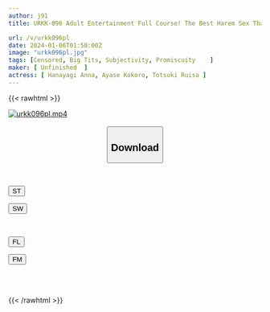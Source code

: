 ```yaml
---
author: j91
title: URKK-096 Adult Entertainment Full Course! The Best Harem Sex That Makes You Ejaculate Over And Over Again! Kokoro Ayase, Anna Hanayagi, Ruisa Tsuzuki

url: /v/urkk096pl
date: 2024-01-06T01:50:00Z
image: "urkk096pl.jpg"
tags: [Censored, Big Tits, Subjectivity, Promiscuity	]
maker: [ Unfinished  ]
actress: [ Hanayagi Anna, Ayase Kokoro, Totsuki Ruisa ]
---
```



{{< rawhtml >}}

<div class="video" data-videoid="G67oR17YWwc1jMQ">
    <a href="javascript:;">
        <img src="/v/urkk096pl/urkk096pl.jpg" width="WIDTH" height="HEIGHT" alt="urkk096pl.mp4" loading="lazy">
    </a>
</div>

<script type="text/javascript" src="https://j91.asia/asset/on-demand-st.js"></script>

<br>
  <link rel="stylesheet" href="https://j91.asia/asset/bs5.css">
  
  <center>
  <button class="btn btn-primary" type="button" data-bs-toggle="collapse" data-bs-target=".multi-collapse" aria-expanded="false" aria-controls="multiCollapseExample1 multiCollapseExample2"><h2>Download</h2></button></center>
</p>
<div class="row">
  <div class="col">
    <div class="collapse multi-collapse" id="multiCollapseExample1">
      <div class="card card-body">
	      	      <br>
<div class="buttons">  
<p><a href="https://streamtape.to/v/G67oR17YWwc1jMQ" target="_blank"><button class="btn-hover color-3"><i class="fa fa-download"></i> ST</button></a></p>
<p><a href="https://flaswish.com/1jlnxx3oyr93" target="_blank"><button class="btn-hover color-2"><i class="fa fa-download"></i> SW</button></a></p></div>
    </div>
  </div>
</div>
  <div class="col">
    <div class="collapse multi-collapse" id="multiCollapseExample2">
      <div class="card card-body">
	      <br>
<div class="buttons">
<p><a href="javascript:;" target="_blank"><button class="btn-hover color-9"><i class="fa fa-download"></i> FL</button></a></p>
<p><a href="javascript:;" target="_blank"><button class="btn-hover color-8"><i class="fa fa-download"></i> FM</button></a></p></div>
<br><br>
      </div>
    </div>
  </div>
</div>

{{< /rawhtml >}}